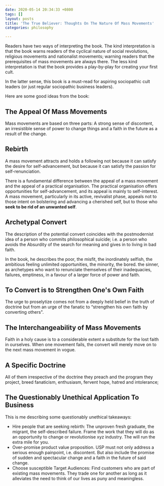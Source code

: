 ```yaml
---
date: 2020-05-14 20:34:33 +0800
tags: []
layout: posts
title: 'The True Believer: Thoughts On The Nature Of Mass Movements'
categories: philosophy

---
```

Readers have two ways of interpreting the book. The kind interpretation is that the book warns readers of the cyclical nature of social revolutions, religious movements and nationalist movements; warning readers that the prerequisites of mass movements are always there. The less kind interpretation is that the book provides a play-by-play for creating your first cult.

In the latter sense, this book is a must-read for aspiring sociopathic cult leaders (or just regular sociopathic business leaders).

Here are some good ideas from the book:

## The Appeal Of Mass Movements

Mass movements are based on three parts: A strong sense of discontent, an irresistible sense of power to change things and a faith in the future as a result of the change.

## Rebirth

A mass movement attracts and holds a following not because it can satisfy the desire for self-advancement, but because it can satisfy the passion for self-renunciation.

There is a fundamental difference between the appeal of a mass movement and the appeal of a practical organisation. The practical organisation offers opportunities for self-advancement, and its appeal is mainly to self-interest. A mass movement, particularly in its active, revivalist phase, appeals not to those intent on bolstering and advancing a cherished self, but to those who **seek to be rid of an unwanted self**.

## Archetypal Convert

The description of the potential convert coincides with the postmodernist idea of a person who commits philosophical suicide; i.e. a person who avoids the Absurdity of the search for meaning and gives in to living in bad faith.

In the book, he describes the poor, the misfit, the inordinately selfish, the ambitious feeling unlimited opportunities, the minority, the bored. the sinner, as archetypes who want to renunciate themselves of their inadequacies, failures, emptiness, in a favour of a larger force of power and faith.

## To Convert is to Strengthen One's Own Faith

The urge to proselytize comes not from a deeply held belief in the truth of doctrine but from an urge of the fanatic to “strengthen his own faith by converting others".

## The Interchangeability of Mass Movements

Faith in a holy cause is to a considerable extent a substitute for the lost faith in ourselves. When one movement fails, the convert will merely move on to the next mass movement in vogue.

## A Specific Doctrine

All of them irrespective of the doctrine they preach and the program they project, breed fanaticism, enthusiasm, fervent hope, hatred and intolerance;

## The Questionably Unethical Application To Business

This is me describing some questionably unethical takeaways:

* Hire people that are seeking rebirth: The unproven fresh graduate, the migrant, the self-described failure. Frame the work that they will do as an opportunity to change or revolutionise xyz industry. The will run the extra mile for you.
* Over-promise product value proposition. USP must not only address a serious enough painpoint, i.e. discontent. But also include the promise of sudden and spectacular change and a faith in the future of said change.
* Choose susceptible Target Audiences: Find customers who are part of existing mass movements. They trade one for another as long as it alleviates the need to think of our lives as puny and meaningless.